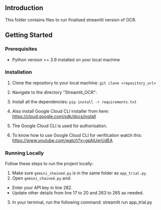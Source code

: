 
## Introduction

This folder contains files to run finalised streamlit version of OCR.

## Getting Started

### Prerequisites

- Python version >= 3.9 installed on your local machine

### Installation

1. Clone the repository to your local machine:
`git clone <repository_url>`
  
2. Navigate to the directory "Streamlit_OCR":
3. Install all the dependencies:
  `pip install -r requirements.txt`
4. Also install Google Cloud CLI installer from here: https://cloud.google.com/sdk/docs/install
5. The Google Cloud CLI is used for authorisation.
6. To know how to use Google Cloud CLI for verification watch this: https://www.youtube.com/watch?v=gpAiUerUdEA

### Running Locally

Follow these steps to run the project locally:

1. Make sure `gemini_chained.py` is in the same folder as `app_trial.py`.
2. Open `gemini_chained.py` and:
- Enter your API key in line 282.
- Update other details from line 17 to 20 and 263 to 265 as needed.
3. In your terminal, run the following command:
  streamlit run app_trial.py
